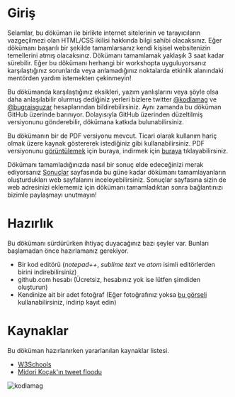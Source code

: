 # Giriş

Selamlar, bu döküman ile birlikte internet sitelerinin ve tarayıcıların vazgeçilmezi olan HTML/CSS ikilisi hakkında bilgi sahibi olacaksınız. Eğer dökümanı başarılı bir şekilde tamamlarsanız kendi kişisel websitenizin temellerini atmış olacaksınız. Dökümanı tamamlamak yaklaşık 3 saat kadar sürebilir. Eğer bu dökümanı herhangi bir workshopta uyguluyorsanız karşılaştığınız sorunlarda veya anlamadığınız noktalarda etkinlik alanındaki mentörden yardım istemekten çekinmeyin!

Bu dökümanda karşılaştığınız eksikleri, yazım yanlışlarını veya şöyle olsa daha anlaşılabilir olurmuş dediğiniz yerleri bizlere twitter [@kodlamag](https://twitter.com/KodlamaG) ve [@bugraisguzar](https://twitter.com/bugraisguzar) hesaplarından bildirebilirsiniz. Aynı zamanda bu döküman GitHub üzerinde barınıyor. Dolayısıyla GitHub üzerinden düzeltilmiş versiyonunu gönderebilir, dökümana katkıda bulunabilirsiniz.

Bu dökümanın bir de PDF versiyonu mevcut. Ticari olarak kullanım hariç olmak üzere kaynak göstererek istediğiniz gibi kullanabilirsiniz. PDF versiyonunu [görüntülemek](https://github.com/kodlamagonulluleri/websitesi_yapalim/blob/master/book.pdf) için buraya, indirmek için [buraya](https://github.com/kodlamagonulluleri/websitesi_yapalim/raw/master/book.pdf) tıklayabilirsiniz.

Dökümanı tamamladığınızda nasıl bir sonuç elde edeceğinizi merak ediyorsanız [Sonuçlar](/6-results.html) sayfasında bu güne kadar dökümanı tamamlayanların oluşturdukları web sayfalarını inceleyebilirsiniz. Sonuçlar sayfasına sizin de web adresinizi eklememiz için dökümanı tamamladıktan sonra bağlantınızı bizimle paylaşmayı unutmayın!

# Hazırlık

Bu dökümanı sürdürürken ihtiyaç duyacağınız bazı şeyler var. Bunları başlamadan önce hazırlamanız gerekiyor.

* Bir kod editörü (*notepad++*, *sublime text* ve *atom* isimli editörlerden birini indirebilirsiniz)
* github.com hesabı (Ücretsiz, hesabınız yok ise lütfen şimdiden oluşturun)
* Kendinize ait bir adet fotoğraf (Eğer fotoğrafınız yoksa [bu görseli](https://github.com/bisguzar/websitesi_yapalim/blob/master/source/0-static/blank.png?raw=true) kullanabilirsiniz, indirip kayıt edin)

# Kaynaklar

Bu döküman hazırlanırken yararlanılan kaynaklar listesi.

* [W3Schools](https://www.w3schools.com/html/html_elements.asp)
* [Midori Koçak'ın tweet floodu](https://twitter.com/midorikocak/status/1059160596204130309)

![kodlamag](https://ci5.googleusercontent.com/proxy/mxWd5xnkBvv8-1DNUUK963F48sZP-Qdhh2RmmGMRQ0_DRcdBC0eCswC8E9quNiPMv-oZmdk_0r1ExQfbPhIaifrrOssy0wvMn5o7HHXfrXFcgYUoWfyaZki-8OBKBNjsh9qBUxclKkAljo5sj0CLxr7PMnrzJegpM2M=s0-d-e1-ft#https://gallery.mailchimp.com/d675a9e915178360ac093d7fa/images/c8536b46-b401-470b-a752-bda18780adea.png '')
